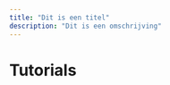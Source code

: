 ```yaml
---
title: "Dit is een titel"
description: "Dit is een omschrijving"
---
```


<script setup lang="ts">
import { withBase } from 'vitepress'
import { data as tutorials } from '../data/tutorials.data.ts'
import Tutorials from '../components/tutorials/Tutorials.vue'
</script>

<h1>Tutorials</h1>

<Tutorials :tutorials="tutorials"></Tutorials>